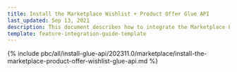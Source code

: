 ```yaml
---
title: Install the Marketplace Wishlist + Product Offer Glue API
last_updated: Sep 13, 2021
description: This document describes how to integrate the Marketplace Product Offer + Wishlist Glue API feature into a Spryker project.
template: feature-integration-guide-template
---
```


{% include pbc/all/install-glue-api/202311.0/marketplace/install-the-marketplace-product-offer-wishlist-glue-api.md %} <!-- To edit, see /_includes/pbc/all/install-glue-api/202311.0/marketplace/install-the-marketplace-product-offer-wishlist-glue-api.md -->
